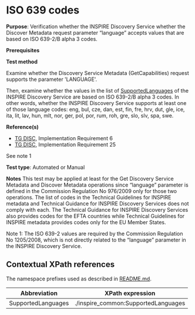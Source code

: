 # ISO 639 codes

**Purpose**: Verification whether the INSPIRE Discovery Service whether the Discover Metadata request parameter “language” accepts values that are based on ISO 639-2/B alpha 3 codes.

**Prerequisites**

**Test method**

Examine whether the Discovery Service Metadata (GetCapabilities) request supports the parameter 'LANGUAGE'.

Then, examine whether the values in the list of [SupportedLanguages](#SupportedLanguages) of the INSPIRE Discovery Service are based on ISO 639-2/B alpha 3 codes. In other words, whether the INSPIRE Discovery Service supports at least one of those language codes: eng, bul, cze, dan, est, fin, fre, hrv, dut, gle, ice, ita, lit, lav, hun, mlt, nor, ger, pol, por, rum, roh, gre, slo, slv, spa, swe.

**Reference(s)**

* [TG DISC](README.md#ref_TG_DISC), Implementation Requirement 6
* [TG DISC](README.md#ref_TG_DISC), Implementation Requirement 25

See note 1

**Test type**: Automated or Manual

**Notes**
This test may be applied at least for the Get Discovery Service Metadata and Discover Metadata operations since “language” parameter is defined in the Commission Regulation No 976/2009 only for those two operations. The list of codes in the Technical Guidelines for INSPIRE metadata and Technical Guidance for INSPIRE Discovery Services does not comply with each. The Technical Guidance for INSPIRE Discovery Services also provides codes for the EFTA countries while Technical Guidelines for INSPIRE metadata provides codes only for the EU Member States.

Note 1: The ISO 639-2 values are required by the Commission Regulation No 1205/2008, which is not directly related to the “language” parameter in the INSPIRE Discovery Service.


## Contextual XPath references

The namespace prefixes used as described in [README.md](README.md#namespaces).

Abbreviation                                               |  XPath expression
---------------------------------------------------------- | -------------------------------------------------------------------------
<a name="SupportedLanguages"></a> SupportedLanguages  | ./inspire_common:SupportedLanguages
